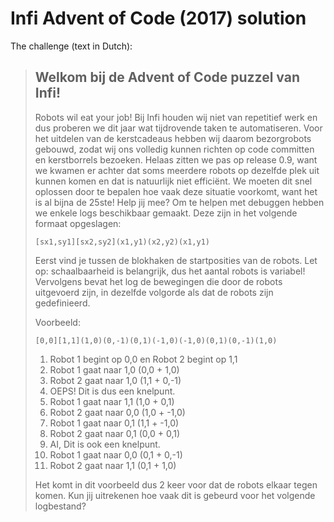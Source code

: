 # Infi Advent of Code (2017) solution

The challenge (text in Dutch):

> ## Welkom bij de Advent of Code puzzel van Infi!
> 
> Robots wil eat your job!
> Bij Infi houden wij niet van repetitief werk en dus proberen we dit jaar wat tijdrovende taken te automatiseren.
> Voor het uitdelen van de kerstcadeaus hebben wij daarom bezorgrobots gebouwd, zodat wij ons volledig kunnen richten op code committen en kerstborrels bezoeken.
> Helaas zitten we pas op release 0.9, want we kwamen er achter dat soms meerdere robots op dezelfde plek uit kunnen komen en dat is natuurlijk niet efficiënt.
> We moeten dit snel oplossen door te bepalen hoe vaak deze situatie voorkomt, want het is al bijna de 25ste!
> Help jij mee?
> Om te helpen met debuggen hebben we enkele logs beschikbaar gemaakt. Deze zijn in het volgende formaat opgeslagen:
>
>     [sx1,sy1][sx2,sy2](x1,y1)(x2,y2)(x1,y1)
>
> Eerst vind je tussen de blokhaken de startposities van de robots.
> Let op: schaalbaarheid is belangrijk, dus het aantal robots is variabel!
> Vervolgens bevat het log de bewegingen die door de robots uitgevoerd zijn, in dezelfde volgorde als dat de robots zijn gedefinieerd.
> 
> Voorbeeld:
> 
>     [0,0][1,1](1,0)(0,-1)(0,1)(-1,0)(-1,0)(0,1)(0,-1)(1,0)
> 
> 1.  Robot 1 begint op 0,0 en Robot 2 begint op 1,1
> 2.  Robot 1 gaat naar 1,0 (0,0 + 1,0)
> 3.  Robot 2 gaat naar 1,0 (1,1 + 0,-1)
> 4.  OEPS! Dit is dus een knelpunt.
> 5.  Robot 1 gaat naar 1,1 (1,0 + 0,1)
> 6.  Robot 2 gaat naar 0,0 (1,0 + -1,0)
> 7.  Robot 1 gaat naar 0,1 (1,1 + -1,0)
> 8.  Robot 2 gaat naar 0,1 (0,0 + 0,1)
> 9.  AI, Dit is ook een knelpunt.
> 10. Robot 1 gaat naar 0,0 (0,1 + 0,-1)
> 11. Robot 2 gaat naar 1,1 (0,1 + 1,0)
> 
> Het komt in dit voorbeeld dus 2 keer voor dat de robots elkaar tegen komen.
> Kun jij uitrekenen hoe vaak dit is gebeurd voor het volgende logbestand?
